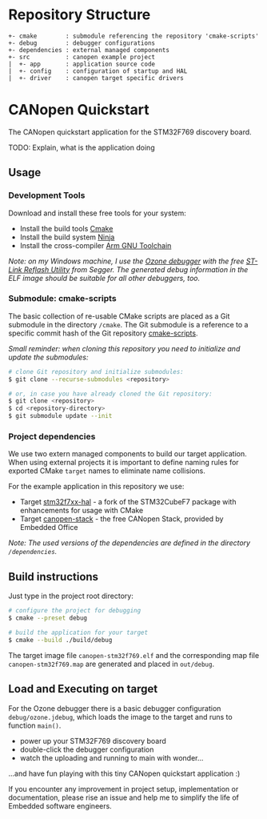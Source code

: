 
# Repository Structure

```
+- cmake        : submodule referencing the repository 'cmake-scripts'
+- debug        : debugger configurations
+- dependencies : external managed components
+- src          : canopen example project
|  +- app       : application source code
|  +- config    : configuration of startup and HAL
|  +- driver    : canopen target specific drivers
```

# CANopen Quickstart

The CANopen quickstart application for the STM32F769 discovery board.

TODO: Explain, what is the application doing


## Usage

### Development Tools

Download and install these free tools for your system:

- Install the build tools [Cmake](https://cmake.org/)
- Install the build system [Ninja](https://ninja-build.org/)
- Install the cross-compiler [Arm GNU Toolchain](https://developer.arm.com/Tools%20and%20Software/GNU%20Toolchain)

*Note: on my Windows machine, I use the [Ozone debugger](https://www.segger.com/downloads/jlink/) with the free [ST-Link Reflash Utility](https://www.segger.com/products/debug-probes/j-link/models/other-j-links/st-link-on-board/) from Segger. The generated debug information in the ELF image should be suitable for all other debuggers, too.*


### Submodule: cmake-scripts

The basic collection of re-usable CMake scripts are placed as a Git submodule in the directory `/cmake`. The Git submodule is a reference to a specific commit hash of the Git repository [cmake-scripts](https://github.com/embedded-office/cmake-scripts).

*Small reminder: when cloning this repository you need to initialize and update the submodules:*

```bash
# clone Git repository and initialize submodules:
$ git clone --recurse-submodules <repository>

# or, in case you have already cloned the Git repository:
$ git clone <repository>
$ cd <repository-directory>
$ git submodule update --init
```


### Project dependencies

We use two extern managed components to build our target application. When using external projects it is important to define naming rules for exported CMake `target` names to eliminate name collisions.

For the example application in this repository we use:

- Target [stm32f7xx-hal](https://github.com/embedded-office/STM32CubeF7) - a fork of the STM32CubeF7 package with enhancements for usage with CMake
- Target [canopen-stack](https://github.com/embedded-office/canopen-stack) - the free CANopen Stack, provided by Embedded Office

*Note: The used versions of the dependencies are defined in the directory `/dependencies`.*


## Build instructions

Just type in the project root directory:

```bash
# configure the project for debugging
$ cmake --preset debug

# build the application for your target
$ cmake --build ./build/debug
```

The target image file `canopen-stm32f769.elf` and the corresponding map file `canopen-stm32f769.map` are generated and placed in `out/debug`.


## Load and Executing on target

For the Ozone debugger there is a basic debugger configuration `debug/ozone.jdebug`, which loads the image to the target and runs to function `main()`.

- power up your STM32F769 discovery board
- double-click the debugger configuration
- watch the uploading and running to main with wonder...

...and have fun playing with this tiny CANopen quickstart application :)

If you encounter any improvement in project setup, implementation or documentation, please rise an issue and help me to simplify the life of Embedded software engineers.
